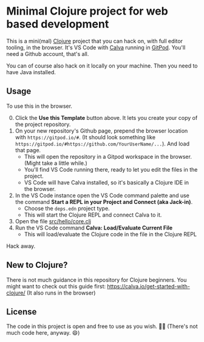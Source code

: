 # Minimal Clojure project for web based development

This is a mini(mal) [Clojure](https://clojure.org) project that you can hack on, with full editor tooling, in the browser. It's VS Code with [Calva](https:/calva.io) running in [GitPod](https://gitpod.io). You'll need a Github account, that's all.

You can of course also hack on it locally on your machine. Then you need to have Java installed.

## Usage

To use this in the browser.

0. Click the **Use this Template** button above. It lets you create your copy of the project repository.
1. On your new repository's Github page, prepend the browser location with `https://gitpod.io/#`. (It should look something like `https://gitpod.io/#https://github.com/YourUserName/...`). And load that page.
   * This will open the repository in a Gitpod workspace in the browser. (Might take a little while.)
   * You'll find VS Code running there, ready to let you edit the files in the project.
   * VS Code will have Calva installed, so it's basically a Clojure IDE in the browser.
1. In the VS Code instance open the VS Code command palette and use the command **Start a REPL in your Project and Connect (aka Jack-in)**.
   * Choose the `deps.edn` project type.
   * This will start the Clojure REPL and connect Calva to it.
1. Open the file [src/hello/core.clj](src/hello/core.clj)
1. Run the VS Code command **Calva: Load/Evaluate Current File**
   * This will load/evaluate the Clojure code in the file in the Clojure REPL

Hack away.

## New to Clojure?

There is not much guidance in this repository for Clojure beginners. You might want to check out this guide first: https://calva.io/get-started-with-clojure/ (It also runs in the browser)

## License

The code in this project is open and free to use as you wish. 🗽🍺 (There's not much code here, anyway. 😄)
